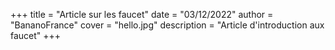 +++
title = "Article sur les faucet"
date = "03/12/2022"
author = "BananoFrance"
cover = "hello.jpg"
description = "Article d'introduction aux faucet"
+++